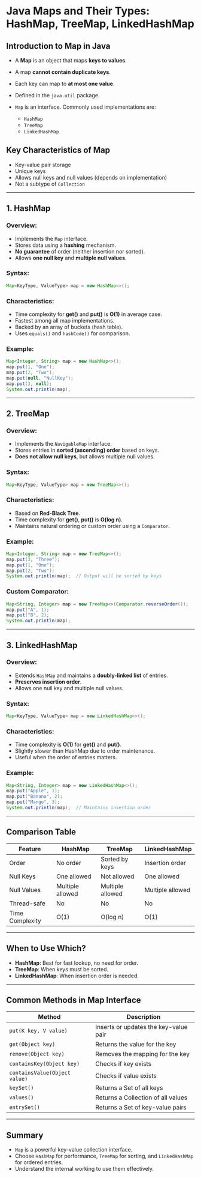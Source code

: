 # Java Maps and Their Types: HashMap, TreeMap, LinkedHashMap

## Introduction to Map in Java

* A **Map** is an object that maps **keys to values**.
* A map **cannot contain duplicate keys**.
* Each key can map to **at most one value**.
* Defined in the `java.util` package.
* `Map` is an interface. Commonly used implementations are:

  * `HashMap`
  * `TreeMap`
  * `LinkedHashMap`

## Key Characteristics of Map

* Key-value pair storage
* Unique keys
* Allows null keys and null values (depends on implementation)
* Not a subtype of `Collection`

---

## 1. HashMap

### Overview:

* Implements the `Map` interface.
* Stores data using a **hashing** mechanism.
* **No guarantee** of order (neither insertion nor sorted).
* Allows **one null key** and **multiple null values**.

### Syntax:

```java
Map<KeyType, ValueType> map = new HashMap<>();
```

### Characteristics:

* Time complexity for **get()** and **put()** is **O(1)** in average case.
* Fastest among all map implementations.
* Backed by an array of buckets (hash table).
* Uses `equals()` and `hashCode()` for comparison.

### Example:

```java
Map<Integer, String> map = new HashMap<>();
map.put(1, "One");
map.put(2, "Two");
map.put(null, "NullKey");
map.put(3, null);
System.out.println(map);
```

---

## 2. TreeMap

### Overview:

* Implements the `NavigableMap` interface.
* Stores entries in **sorted (ascending) order** based on keys.
* **Does not allow null keys**, but allows multiple null values.

### Syntax:

```java
Map<KeyType, ValueType> map = new TreeMap<>();
```

### Characteristics:

* Based on **Red-Black Tree**.
* Time complexity for **get()**, **put()** is **O(log n)**.
* Maintains natural ordering or custom order using a `Comparator`.

### Example:

```java
Map<Integer, String> map = new TreeMap<>();
map.put(3, "Three");
map.put(1, "One");
map.put(2, "Two");
System.out.println(map);  // Output will be sorted by keys
```

### Custom Comparator:

```java
Map<String, Integer> map = new TreeMap<>(Comparator.reverseOrder());
map.put("A", 1);
map.put("B", 2);
System.out.println(map);
```

---

## 3. LinkedHashMap

### Overview:

* Extends `HashMap` and maintains a **doubly-linked list** of entries.
* **Preserves insertion order**.
* Allows one null key and multiple null values.

### Syntax:

```java
Map<KeyType, ValueType> map = new LinkedHashMap<>();
```

### Characteristics:

* Time complexity is **O(1)** for **get()** and **put()**.
* Slightly slower than HashMap due to order maintenance.
* Useful when the order of entries matters.

### Example:

```java
Map<String, Integer> map = new LinkedHashMap<>();
map.put("Apple", 1);
map.put("Banana", 2);
map.put("Mango", 3);
System.out.println(map);  // Maintains insertion order
```

---

## Comparison Table

| Feature         | HashMap          | TreeMap          | LinkedHashMap    |
| --------------- | ---------------- | ---------------- | ---------------- |
| Order           | No order         | Sorted by keys   | Insertion order  |
| Null Keys       | One allowed      | Not allowed      | One allowed      |
| Null Values     | Multiple allowed | Multiple allowed | Multiple allowed |
| Thread-safe     | No               | No               | No               |
| Time Complexity | O(1)             | O(log n)         | O(1)             |

---

## When to Use Which?

* **HashMap**: Best for fast lookup, no need for order.
* **TreeMap**: When keys must be sorted.
* **LinkedHashMap**: When insertion order is needed.

---

## Common Methods in Map Interface

| Method                        | Description                           |
| ----------------------------- | ------------------------------------- |
| `put(K key, V value)`         | Inserts or updates the key-value pair |
| `get(Object key)`             | Returns the value for the key         |
| `remove(Object key)`          | Removes the mapping for the key       |
| `containsKey(Object key)`     | Checks if key exists                  |
| `containsValue(Object value)` | Checks if value exists                |
| `keySet()`                    | Returns a Set of all keys             |
| `values()`                    | Returns a Collection of all values    |
| `entrySet()`                  | Returns a Set of key-value pairs      |

---

## Summary

* `Map` is a powerful key-value collection interface.
* Choose `HashMap` for performance, `TreeMap` for sorting, and `LinkedHashMap` for ordered entries.
* Understand the internal working to use them effectively.
